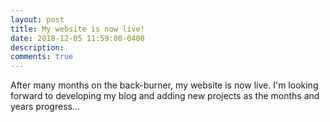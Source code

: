 ```yaml
---
layout: post
title: My website is now live!
date: 2018-12-05 11:59:00-0400
description: 
comments: true
---
```

After many months on the back-burner, my website is now live.
I'm looking forward to developing my blog and adding new projects as the months and years progress... 